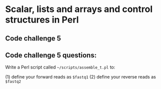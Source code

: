 Scalar, lists and arrays and control structures in Perl
=======================================================
## Code challenge 5

## Code challenge 5 questions:
Write a Perl script called `~/scripts/assemble_t.pl` to:

(1) define your forward reads as `$fastq1`
(2) define your reverse reads as `$fastq2`
